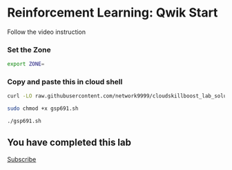 
# Reinforcement Learning: Qwik Start

Follow the video instruction



### Set the Zone

```bash
export ZONE=
```

### Copy and paste this in cloud shell

```bash
curl -LO raw.githubusercontent.com/network9999/cloudskillboost_lab_solutions/main/The%20Arcade%20June%20Speedrun/gsp691.sh

sudo chmod +x gsp691.sh

./gsp691.sh
```


## You have completed this lab

[Subscribe](https://www.youtube.com/channel/UCO0joS82Lx31DcQD92lAkVA)

